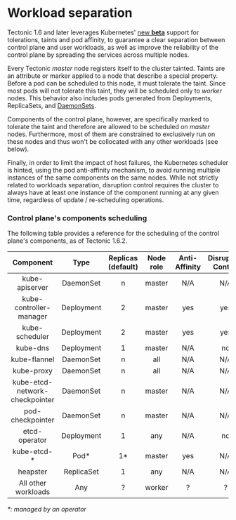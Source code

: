 # Workload separation

Tectonic 1.6 and later leverages Kubernetes' [new __beta__][doc-taints] support 
for tolerations, taints and pod affinity, to guarantee a clear separation 
between control plane and user workloads, as well as improve the reliability 
of the control plane by spreading the services across multiple nodes.

Every Tectonic _master_ node registers itself to the cluster tainted.
Taints are an attribute or marker applied to a node that describe a special 
property. Before a pod can be scheduled to this node, it must tolerate the 
taint. Since most pods will not tolerate this taint, they will be scheduled only
to _worker_ nodes. This behavior also includes pods generated from Deployments, 
ReplicaSets, and [DaemonSets][ds-tolerations].

Components of the control plane, however, are specifically marked to tolerate
the taint and therefore are allowed to be scheduled on _master_ nodes. 
Furthermore, most of them are constrained to exclusively run on these nodes and
thus won't be collocated with any other workloads (see below).

Finally, in order to limit the impact of host failures, the Kubernetes scheduler
is hinted, using the pod anti-affinity mechanism, to avoid running multiple 
instances of the same components on the same nodes. While not strictly related 
to workloads separation, disruption control requires the cluster to always have
at least one instance of the component running at any given time, regardless of
update / re-scheduling operations.

### Control plane's components scheduling

The following table provides a reference for the scheduling of the control 
plane's components, as of Tectonic 1.6.2.

|            Component           |    Type    | Replicas (default) | Node role | Anti-Affinity | Disruption Control |
|:------------------------------:|:----------:|:------------------:|:---------:|:-------------:|:------------------:|
|         kube-apiserver         |  DaemonSet |          n         |   master  |      N/A      | N/A                |
|     kube-controller-manager    | Deployment |          2         |   master  |      yes      | yes                |
|         kube-scheduler         | Deployment |          2         |   master  |      yes      | yes                |
|            kube-dns            | Deployment |          1         |   master  |      N/A      | no                 |
|          kube-flannel          |  DaemonSet |          n         |    all    |      N/A      | N/A                |
|           kube-proxy           |  DaemonSet |          n         |    all    |      N/A      | N/A                |
| kube-etcd-network-checkpointer |  DaemonSet |          n         |   master  |      N/A      | N/A                |
|        pod-checkpointer        |  DaemonSet |          n         |   master  |      N/A      | N/A                |
|          etcd-operator         | Deployment |          1         |    any    |      N/A      | no                 |
|            kube-etcd-*         |    Pod*    |         1*         |   master  |      yes      | N/A                |
|            heapster            | ReplicaSet |          1         |    any    |      N/A      | N/A                |
|       All other workloads      |     Any    |          ?         |   worker  |       ?       | ?                  |

_*: managed by an operator_

[doc-taints]: https://kubernetes.io/docs/concepts/configuration/assign-pod-node/#taints-and-tolerations-beta-feature
[ds-tolerations]: https://github.com/kubernetes/kubernetes/pull/41172
